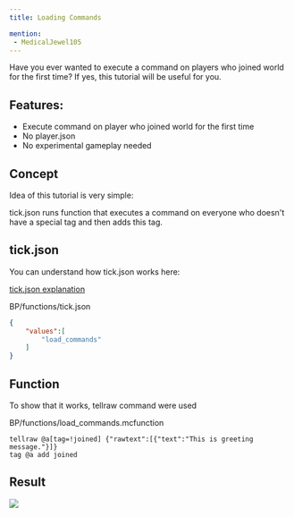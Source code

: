 ```yaml
---
title: Loading Commands

mention:
 - MedicalJewel105
---
```


Have you ever wanted to execute a command on players who joined world for the first time? 
If yes, this tutorial will be useful for you.

## Features:
 - Execute command on player who joined world for the first time
 - No player.json
 - No experimental gameplay needed

 ## Concept

 Idea of this tutorial is very simple:

 tick.json runs function that executes a command on everyone who doesn't have a special tag and then adds this tag.

 ## tick.json

 You can understand how tick.json works here:

 [tick.json explanation](/commands/mcfunction.html#creating-tick-json)

 <CodeHeader>BP/functions/tick.json</CodeHeader>

```json
{
    "values":[
        "load_commands"
    ]
}
```

## Function

To show that it works, tellraw command were used

<CodeHeader>BP/functions/load_commands.mcfunction</CodeHeader>

```
tellraw @a[tag=!joined] {"rawtext":[{"text":"This is greeting message."}]}
tag @a add joined
```

## Result

![](/assets/images/commands/loading-commands/loading-commands-showcase.gif)
